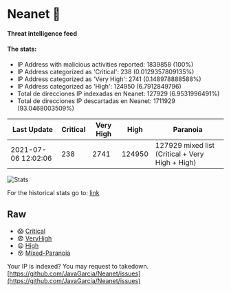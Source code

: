 # Neanet :hocho:
#### Threat intelligence feed
#### The stats:

- IP Address with malicious activities reported: 1839858 (100%)
- IP Address categorized as 'Critical':  238 (0.0129357809135%)
- IP Address categorized as 'Very High':  2741 (0.148978888588%)
- IP Address categorized as 'High':  124950 (6.7912849796)
- Total de direcciones IP indexadas en Neanet:  127929 (6.9531996491%)
- Total de direcciones IP descartadas en Neanet:  1711929 (93.0468003509%)

| Last Update | Critical | Very High | High | Paranoia |
| --- | --- | --- | --- | --- |
| 2021-07-06 12:02:06 | 238 | 2741 | 124950 | 127929 mixed list (Critical + Very High + High)|

![Stats](https://docs.google.com/spreadsheets/d/e/2PACX-1vSnaNMIXVabIpDJjufMlzH7poXnshF3mgd8Is1g9ytUEzVsP5my4Trn8f-xkoLLQ38xpL3HtmUexLo6/pubchart?oid=501124687&format=image)

For the historical stats go to: [link](/stats.csv)
## Raw
- :scream: [Critical](https://raw.githubusercontent.com/JavaGarcia/Neanet/master/blacklists/neanet_critical.txt)
- :fearful: [VeryHigh](https://raw.githubusercontent.com/JavaGarcia/Neanet/master/blacklists/neanet_veryHigh.txtt)
- :frowning: [High](https://raw.githubusercontent.com/JavaGarcia/Neanet/master/blacklists/neanet_high.txt)
- :dizzy_face: [Mixed-Paranoia](https://raw.githubusercontent.com/JavaGarcia/Neanet/master/blacklists/neanet_all.txt)


Your IP is indexed? You may request to takedown. [https://github.com/JavaGarcia/Neanet/issues](https://github.com/JavaGarcia/Neanet/issues)
































































































































































































































































































































































































































































































































































































































































































































































































































































































































































































































































































































































































































































































































































































































































































































































































































































































































































































































































































































































































































































































































































































































































































































































































































































































































































































































































































































































































































































































































































































































































































































































































































































































































































































































































































































































































































































































































































































































































































































































































































































































































































































































































































































































































































































































































































































































































































































































































































































































































































































































































































































































































































































































































































































































































































































































































































































































































































































































































































































































































































































































































































































































































































































































































































































































































































































































































































































































































































































































































































































































































































































































































































































































































































































































































































































































































































